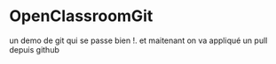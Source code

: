 # OpenClassroomGit
un demo de git qui se passe bien !.
et maitenant on va appliqué un pull depuis github
